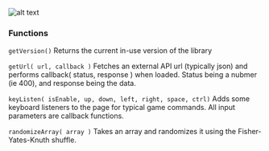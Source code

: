 ![alt text](https://onitz.github.io/npm-wetbox/trump.svg "Make Prototypes Great Again.")

### Functions ### 
`getVersion()` 
Returns the current in-use version of the library

`getUrl( url, callback )` 
Fetches an external API url (typically json) and performs callback( status, response ) when loaded. Status being a nubmer (ie 400), and response being the data.

`keyListen( isEnable, up, down, left, right, space, ctrl)` 
Adds some keyboard listeners to the page for typical game commands. All input parameters are callback functions.

`randomizeArray( array )` 
Takes an array and randomizes it using the Fisher-Yates-Knuth shuffle.
